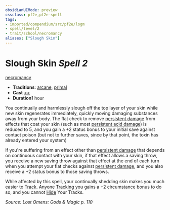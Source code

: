 ```yaml
---
obsidianUIMode: preview
cssclass: pf2e,pf2e-spell
tags:
- imported/compendium/src/pf2e/logm
- spell/level/2
- trait/school/necromancy
aliases: ["Slough Skin"]
---
```

# Slough Skin *Spell 2*   
[necromancy](necromancy.md)  

- **Traditions**: [arcane](arcane.md), [primal](primal.md)
- **Cast** [>>](chapter-9-playing-the-game.md#Actions "Two-Action") 
- **Duration**1 hour

You continually and harmlessly slough off the top layer of your skin while new skin regenerates immediately, quickly moving damaging substances away from your body. The flat check to remove [persistent damage](conditions.md#Persistent%20Damage) from effects that coat your skin (such as most [persistent acid damage](conditions.md#Persistent%20Damage)) is reduced to 5, and you gain a +2 status bonus to your initial save against contact poison (but not to further saves, since by that point, the toxin has already entered your system)

If you're suffering from an effect other than [persistent damage](conditions.md#Persistent%20Damage) that depends on continuous contact with your skin, if that effect allows a saving throw, you receive a new saving throw against that effect at the end of each turn when you attempt your flat checks against [persistent damage](conditions.md#Persistent%20Damage), and you also receive a +2 status bonus to those saving throws.

While affected by this spell, your continually shedding skin makes you much easier to [Track](track.md). Anyone [Tracking](track.md) you gains a +2 circumstance bonus to do so, and you cannot [Hide](rules/actions/hide.md) Your Tracks.

*Source: Lost Omens: Gods & Magic p. 110*